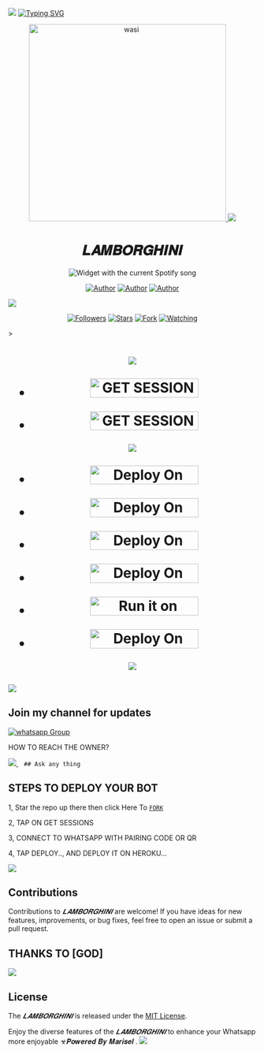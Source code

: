 <a><img src='https://i.imgur.com/LyHic3i.gif'/></a>
<a href="https://git.io/typing-svg"><img src="https://readme-typing-svg.demolab.com?font=Black+Ops+One&size=50&pause=1000&color=1BAFBAFF&center=true&width=910&height=100&lines=𝑳𝑨𝑴𝑩𝑶𝑹𝑮𝑯𝑰𝑵𝑰+;A+WHATSAPP+BOT;CREATED+BY+MARISEL" alt="Typing SVG" /></a>

<p align="center">  
  <a href="https://whatsapp.com/channel/0029Vajvy2kEwEjwAKP4SI0x">
    <img alt="wasi" height="400" src="https://telegra.ph/file/4cc9992e4af76e9e64ed3.jpg">
    <a><img src='https://i.imgur.com/LyHic3i.gif'/></a>
   <h1 align="center">𝑳𝑨𝑴𝑩𝑶𝑹𝑮𝑯𝑰𝑵𝑰</h1>
  </a>
    <div align="center">
  <img src="https://spogit.vercel.app/api?theme=dark&rainbow=true&scan=true" alt="Widget with the current Spotify song"  />
</div>
 
</p>
<p align="center">
<a href="https://github.com/betingrich"><img title="Author" src="https://img.shields.io/badge/betingrich-black?style=for-the-badge&logo=Github"></a> <a href="https://whatsapp.com/channel/0029VaZuGSxEawdxZK9CzM0Y"><img title="Author" src="https://img.shields.io/badge/CHANNEL-black?style=for-the-badge&logo=whatsapp"></a> <a href="https://wa.me/254740007567"><img title="Author" src="https://img.shields.io/badge/CHAT US-black?style=for-the-badge&logo=whatsapp"></a>
<p/>
  <a><img src='https://i.imgur.com/LyHic3i.gif'/></a>
<p align="center">
<a href="https://github.com/betingrich?tab=followers"><img title="Followers" src="https://img.shields.io/github/followers/betingrich?label=Followers&style=social"></a>
<a href="https://github.com/betingrich/Lamborghini/stargazers/"><img title="Stars" src="https://img.shields.io/github/stars/betingrich/Lamborghini?&style=social"></a>
<a href="https://github.com/betingrich/Lamborghini/network/members"><img title="Fork" src="https://img.shields.io/github/forks/betingrich/Lamborghini?style=social"></a>
<a href="https://github.com/betingrich/Lamborghini/watchers"><img title="Watching" src="https://img.shields.io/github/watchers/betingrich/Lamborghini?label=Watching&style=social"></a>
</p>></a>                     

   <h1 align="center"                  



***



<a><img src='https://i.imgur.com/LyHic3i.gif'/></a>
</a></p>
- <a href="https://bugatti-session.onrender.com"><img title="GET SESSION OPT 1" src="https://img.shields.io/badge/GET SESSION OPT 1-h?color=pink&style=for-the-badge&logo=Lamborghini" width="220" height="38.45"/></a></p>


- <a href="https://joelsession1-4a8c04ad2935.herokuapp.com/pair"><img title="GET SESSION OPT 2" src="https://img.shields.io/badge/GET SESSION OPT 2-h?color=red&style=for-the-badge&logo=Lamborghini" width="220" height="38.45"/></a></p>

<a><img src='https://i.imgur.com/LyHic3i.gif'/></a>

</p>

- <a href="https://dashboard.heroku.com/new?button-url=https://github.com/betingrich/JEEP&template=https://github.com/betingrich/Lamborghini"><img title="Deploy On Render" src="https://img.shields.io/badge/DEPLOY ON HEROKU-h?color=yellow&style=for-the-badge&logo=Lamborghini" width="220" height="38.45"/></a></p>



- <a href="https://toystack.ai/"><img title="Deploy On Render" src="https://img.shields.io/badge/DEPLOY ON TOYSTACK-h?color=orange&style=for-the-badge&logo=Lamborghini" width="220" height="38.45"/></a></p>



- <a href="https://www.clever-cloud.com/"><img title="Deploy On Render" src="https://img.shields.io/badge/DEPLOY ON CLEVER-h?color=black&style=for-the-badge&logo=Lamborghini" width="220" height="38.45"/></a></p>

</p>

- <a href="https://render.com"><img title="Deploy On Render" src="https://img.shields.io/badge/DEPLOY ON RENDER-h?color=grey&style=for-the-badge&logo=lamborghini" width="220" height="38.45"/></a></p>

</p>

- <a href="https://uptimerobot.com"><img title="Run it on uptime" src="https://img.shields.io/badge/RUN ON UPTIME-h?color=blue&style=for-the-badge&logo=bLamborghini" width="220" height="38.45"/></a></p>

</p>

- <a href="https://github.com/betingrich/Lamborghini"><img title="Deploy On Render" src="https://img.shields.io/badge/DEV INFORMATION-h?color=grey&style=for-the-badge&logo=Lamborghini" width="220" height="38.45"/></a></p>


<a><img src='https://i.imgur.com/LyHic3i.gif'/></a>
</p>
   
##

<a><img src='https://i.imgur.com/LyHic3i.gif'/></a>
## Join my channel for updates
<a href="https://whatsapp.com/channel/0029Vajvy2kEwEjwAKP4SI0x" target="_blank">
    <img alt="whatsapp Group" src="https://img.shields.io/badge/ Whatsapp Support Channel -https://whatsapp.com/channel/0029Vajvy2kEwEjwAKP4SI0x?style=for-the-badge&logo=whatsapp&logoColor=white" />
  </a>
</p>


HOW TO REACH THE OWNER? 
 
   
   <a href="https://wa.me/254740007567">
    <img src="https://img.shields.io/badge/WhatsApp-25D366?style=for-the-badge&logo=whatsapp&logoColor=white" />
  </a>&nbsp;&nbsp;
   <a

    ## Ask any thing

</p>

## STEPS TO DEPLOY YOUR BOT


1, Star the repo up there then click Here To  [`FORK`](https://github.com/betingrich/Lamborghini/fork)

2, TAP ON GET SESSIONS



3, CONNECT TO WHATSAPP WITH PAIRING CODE OR QR



4, TAP DEPLOY.., AND DEPLOY IT ON HEROKU...

</p>






  

</p>

<a><img src='https://i.imgur.com/LyHic3i.gif'/></a>
## Contributions


Contributions to *𝑳𝑨𝑴𝑩𝑶𝑹𝑮𝑯𝑰𝑵𝑰* are welcome! If you have ideas for new features, improvements, or bug fixes, feel free to open an issue or submit a pull request.
## THANKS TO [GOD]
<a><img src='https://i.imgur.com/LyHic3i.gif'/></a>
## License

The *𝑳𝑨𝑴𝑩𝑶𝑹𝑮𝑯𝑰𝑵𝑰* is released under the [MIT License](https://opensource.org/licenses/MIT).

Enjoy the diverse features of the *𝑳𝑨𝑴𝑩𝑶𝑹𝑮𝑯𝑰𝑵𝑰*  to enhance your Whatsapp more enjoyable
☣𝑷𝒐𝒘𝒆𝒓𝒆𝒅 𝑩𝒚 𝑴𝒂𝒓𝒊𝒔𝒆𝒍
.
<a><img src='https://i.imgur.com/LyHic3i.gif'/></a>
